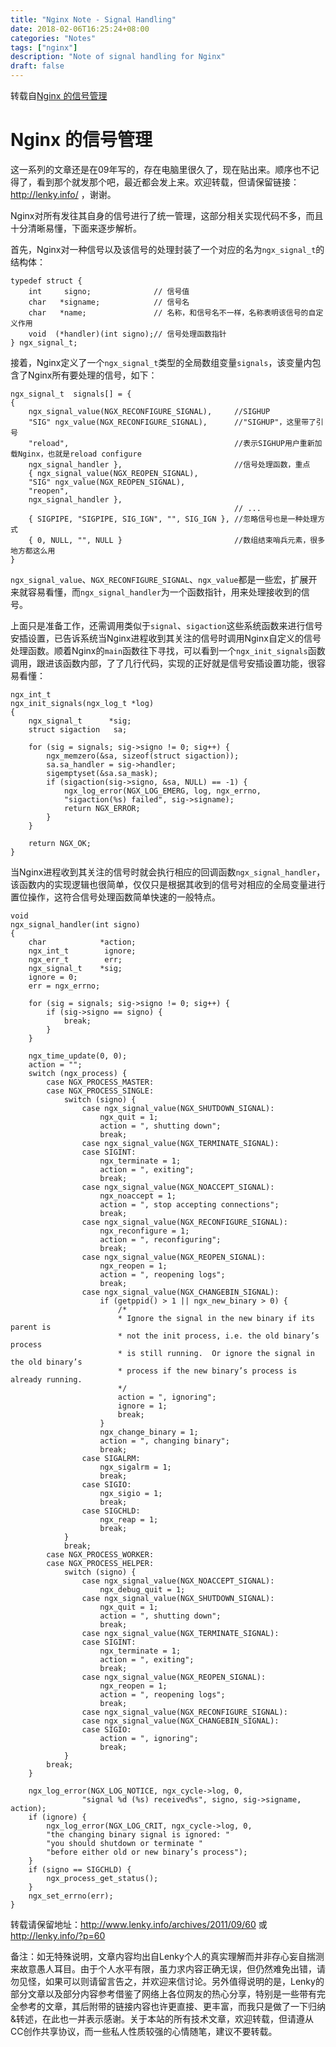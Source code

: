 ```yaml
---
title: "Nginx Note - Signal Handling"
date: 2018-02-06T16:25:24+08:00
categories: "Notes"
tags: ["nginx"]
description: "Note of signal handling for Nginx"
draft: false
---
```


转载自[Nginx 的信号管理](http://www.lenky.info/archives/2011/09/60)

# Nginx 的信号管理

这一系列的文章还是在09年写的，存在电脑里很久了，现在贴出来。顺序也不记得了，看到那个就发那个吧，最近都会发上来。欢迎转载，但请保留链接：http://lenky.info/ ，谢谢。

Nginx对所有发往其自身的信号进行了统一管理，这部分相关实现代码不多，而且十分清晰易懂，下面来逐步解析。

首先，Nginx对一种信号以及该信号的处理封装了一个对应的名为`ngx_signal_t`的结构体：

```
typedef struct {
	int     signo;              // 信号值
	char   *signame;            // 信号名
	char   *name;               // 名称，和信号名不一样，名称表明该信号的自定义作用
	void  (*handler)(int signo);// 信号处理函数指针
} ngx_signal_t;
```

接着，Nginx定义了一个`ngx_signal_t`类型的全局数组变量`signals`，该变量内包含了Nginx所有要处理的信号，如下：

```
ngx_signal_t  signals[] = {
{
	ngx_signal_value(NGX_RECONFIGURE_SIGNAL),     //SIGHUP
	"SIG" ngx_value(NGX_RECONFIGURE_SIGNAL),      //"SIGHUP"，这里带了引号
	"reload",                                     //表示SIGHUP用户重新加载Nginx，也就是reload configure
	ngx_signal_handler },                         //信号处理函数，重点
	{ ngx_signal_value(NGX_REOPEN_SIGNAL),
	"SIG" ngx_value(NGX_REOPEN_SIGNAL),
	"reopen",
	ngx_signal_handler },
                                                  // ...
	{ SIGPIPE, "SIGPIPE, SIG_IGN", "", SIG_IGN }, //忽略信号也是一种处理方式
	{ 0, NULL, "", NULL }                         //数组结束哨兵元素，很多地方都这么用
}
```

`ngx_signal_value`、`NGX_RECONFIGURE_SIGNAL`、`ngx_value`都是一些宏，扩展开来就容易看懂，而`ngx_signal_handler`为一个函数指针，用来处理接收到的信号。

上面只是准备工作，还需调用类似于`signal`、`sigaction`这些系统函数来进行信号安插设置，已告诉系统当Nginx进程收到其关注的信号时调用Nginx自定义的信号处理函数。顺着Nginx的`main`函数往下寻找，可以看到一个`ngx_init_signals`函数调用，跟进该函数内部，了了几行代码，实现的正好就是信号安插设置功能，很容易看懂：

```
ngx_int_t
ngx_init_signals(ngx_log_t *log)
{
	ngx_signal_t      *sig;
	struct sigaction   sa;

	for (sig = signals; sig->signo != 0; sig++) {
		ngx_memzero(&sa, sizeof(struct sigaction));
		sa.sa_handler = sig->handler;
		sigemptyset(&sa.sa_mask);
		if (sigaction(sig->signo, &sa, NULL) == -1) {
			ngx_log_error(NGX_LOG_EMERG, log, ngx_errno,
			"sigaction(%s) failed", sig->signame);
			return NGX_ERROR;
		}
	}

	return NGX_OK;
}
```

当Nginx进程收到其关注的信号时就会执行相应的回调函数`ngx_signal_handler`，该函数内的实现逻辑也很简单，仅仅只是根据其收到的信号对相应的全局变量进行置位操作，这符合信号处理函数简单快速的一般特点。

```
void
ngx_signal_handler(int signo)
{
	char            *action;
	ngx_int_t        ignore;
	ngx_err_t        err;
	ngx_signal_t    *sig;
	ignore = 0;
	err = ngx_errno;

	for (sig = signals; sig->signo != 0; sig++) {
		if (sig->signo == signo) {
			break;
		}
	}

	ngx_time_update(0, 0);
	action = "";
	switch (ngx_process) {
		case NGX_PROCESS_MASTER:
		case NGX_PROCESS_SINGLE:
			switch (signo) {
				case ngx_signal_value(NGX_SHUTDOWN_SIGNAL):
					ngx_quit = 1;
					action = ", shutting down";
					break;
				case ngx_signal_value(NGX_TERMINATE_SIGNAL):
				case SIGINT:
					ngx_terminate = 1;
					action = ", exiting";
					break;
				case ngx_signal_value(NGX_NOACCEPT_SIGNAL):
					ngx_noaccept = 1;
					action = ", stop accepting connections";
					break;
				case ngx_signal_value(NGX_RECONFIGURE_SIGNAL):
					ngx_reconfigure = 1;
					action = ", reconfiguring";
					break;
				case ngx_signal_value(NGX_REOPEN_SIGNAL):
					ngx_reopen = 1;
					action = ", reopening logs";
					break;
				case ngx_signal_value(NGX_CHANGEBIN_SIGNAL):
					if (getppid() > 1 || ngx_new_binary > 0) {
						/*
						* Ignore the signal in the new binary if its parent is
						* not the init process, i.e. the old binary’s process
						* is still running.  Or ignore the signal in the old binary’s
						* process if the new binary’s process is already running.
						*/
						action = ", ignoring";
						ignore = 1;
						break;
					}
					ngx_change_binary = 1;
					action = ", changing binary";
					break;
				case SIGALRM:
					ngx_sigalrm = 1;
					break;
				case SIGIO:
					ngx_sigio = 1;
					break;
				case SIGCHLD:
					ngx_reap = 1;
					break;
			}
			break;
		case NGX_PROCESS_WORKER:
		case NGX_PROCESS_HELPER:
			switch (signo) {
				case ngx_signal_value(NGX_NOACCEPT_SIGNAL):
					ngx_debug_quit = 1;
				case ngx_signal_value(NGX_SHUTDOWN_SIGNAL):
					ngx_quit = 1;
					action = ", shutting down";
					break;
				case ngx_signal_value(NGX_TERMINATE_SIGNAL):
				case SIGINT:
					ngx_terminate = 1;
					action = ", exiting";
					break;
				case ngx_signal_value(NGX_REOPEN_SIGNAL):
					ngx_reopen = 1;
					action = ", reopening logs";
					break;
				case ngx_signal_value(NGX_RECONFIGURE_SIGNAL):
				case ngx_signal_value(NGX_CHANGEBIN_SIGNAL):
				case SIGIO:
					action = ", ignoring";
					break;
			}
		break;
	}

	ngx_log_error(NGX_LOG_NOTICE, ngx_cycle->log, 0,
				"signal %d (%s) received%s", signo, sig->signame, action);
	if (ignore) {
		ngx_log_error(NGX_LOG_CRIT, ngx_cycle->log, 0,
		"the changing binary signal is ignored: "
		"you should shutdown or terminate "
		"before either old or new binary’s process");
	}
	if (signo == SIGCHLD) {
		ngx_process_get_status();
	}
	ngx_set_errno(err);
}
```

转载请保留地址：http://www.lenky.info/archives/2011/09/60 或 http://lenky.info/?p=60

备注：如无特殊说明，文章内容均出自Lenky个人的真实理解而并非存心妄自揣测来故意愚人耳目。由于个人水平有限，虽力求内容正确无误，但仍然难免出错，请勿见怪，如果可以则请留言告之，并欢迎来信讨论。另外值得说明的是，Lenky的部分文章以及部分内容参考借鉴了网络上各位网友的热心分享，特别是一些带有完全参考的文章，其后附带的链接内容也许更直接、更丰富，而我只是做了一下归纳&转述，在此也一并表示感谢。关于本站的所有技术文章，欢迎转载，但请遵从CC创作共享协议，而一些私人性质较强的心情随笔，建议不要转载。

